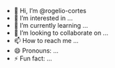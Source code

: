 - 👋 Hi, I’m @rogelio-cortes
- 👀 I’m interested in ...
- 🌱 I’m currently learning ...
- 💞️ I’m looking to collaborate on ...
- 📫 How to reach me ...
- 😄 Pronouns: ...
- ⚡ Fun fact: ...

<!---
rogelio-cortes/rogelio-cortes is a ✨ special ✨ repository because its `README.md` (this file) appears on your GitHub profile.
You can click the Preview link to take a look at your changes.
--->
